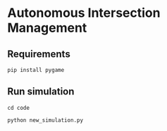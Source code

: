 # Autonomous Intersection Management

## Requirements
`pip install pygame`

## Run simulation
`cd code`

`python new_simulation.py`